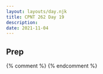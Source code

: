 ```yaml
---
layout: layouts/day.njk
title: CPNT 262 Day 19
description: 
date: 2021-11-04
---
```


## Prep

{% comment %}
{% endcomment %}
